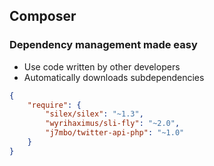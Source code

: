 ##  Composer

### Dependency management made easy

* Use code written by other developers
* Automatically downloads subdependencies

```json
{
    "require": {
        "silex/silex": "~1.3",
        "wyrihaximus/sli-fly": "~2.0",
        "j7mbo/twitter-api-php": "~1.0"
    }
}
```

